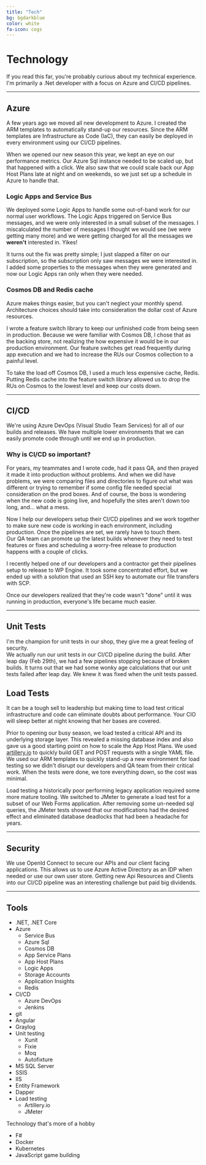 ```yaml
---
title: "Tech"
bg: bgdarkblue
color: white
fa-icon: cogs
---
```


# Technology

If you read this far, you're probably curious about my technical experience.
I'm primarily a .Net developer with a focus on Azure and CI/CD pipelines.  

---
## Azure 

A few years ago we moved all new development to Azure. I created the ARM templates to automatically stand-up our resources. Since the ARM templates are Infrastructure as Code (IaC), they can easily be deployed in every environment using our CI/CD pipelines.

When we opened our new season this year, we kept an eye on our performance metrics. Our Azure Sql instance needed to be scaled up, but that happened with a click. We also saw that we could scale back our App Host Plans late at night and on weekends, so we just set up a schedule in Azure to handle that.

### Logic Apps and Service Bus

We deployed some Logic Apps to handle some out-of-band work for our normal user workflows. The Logic Apps triggered on Service Bus messages, and we were only interested in a small subset of the messages. I miscalculated the number of messages I thought we would see (we were getting many more) and we were getting charged for all the messages we __weren't__ interested in. Yikes!  

It turns out the fix was pretty simple; I just slapped a filter on our subscription, so the subscription only saw messages we were interested in. I added some properties to the messages when they were generated and now our Logic Apps ran only when they were needed.

### Cosmos DB and Redis cache

Azure makes things easier, but you can't neglect your monthly spend. Architecture choices should take into consideration the dollar cost of Azure resources.  

I wrote a feature switch library to keep our unfinished code from being seen in production. Because we were familiar with Cosmos DB, I chose that as the backing store, not realizing the how expensive it would be in our production environment. Our feature switches get read frequently during app execution and we had to increase the RUs our Cosmos collection to a painful level.  

To take the load off Cosmos DB, I used a much less expensive cache, Redis. Putting Redis cache into the feature switch library allowed us to drop the RUs on Cosmos to the lowest level and keep our costs down.

---
## CI/CD

We're using Azure DevOps (Visual Studio Team Services) for all of our builds and releases.
We have multiple lower environments that we can easily promote code through until we end up in production.  

### Why is CI/CD so important?

For years, my teammates and I wrote code, had it pass QA, and then prayed it made it into production without problems.
And when we did have problems, we were comparing files and directories to figure out what was different or trying to remember if some config file needed special consideration on the prod boxes. And of course, the boss is wondering when the new code is going live, and hopefully the sites aren't down too long, and... what a mess.  

Now I help our developers setup their CI/CD pipelines and we work together to make sure new code is working in each environment, including production. Once the pipelines are set, we rarely have to touch them.  
Our QA team can promote up the latest builds whenever they need to test features or fixes and scheduling a worry-free release to production happens with a couple of clicks.

I recently helped one of our developers and a contractor get their pipelines setup to release to WP Engine. It took some concentrated effort, but we ended up with a solution that used an SSH key to automate our file transfers with SCP.

Once our developers realized that they're code wasn't "done" until it was running in production, everyone's life became much easier.

---
## Unit Tests

I'm the champion for unit tests in our shop, they give me a great feeling of security.  
We actually run our unit tests in our CI/CD pipeline during the build. After leap day (Feb 29th), we had a few pipelines stopping because of broken builds. It turns out that we had some wonky age calculations that our unit tests failed after leap day. We knew it was fixed when the unit tests passed.

## Load Tests

It can be a tough sell to leadership but making time to load test critical infrastructure and code can eliminate doubts about performance. Your CIO will sleep better at night knowing that her bases are covered.

Prior to opening our busy season, we load tested a critical API and its underlying storage layer. This revealed a missing database index and also gave us a good starting point on how to scale the App Host Plans. We used [artillery.io](https://artillery.io/) to quickly build GET and POST requests with a single YAML file.  
We used our ARM templates to quickly stand-up a new environment for load testing so we didn't disrupt our developers and QA team from their critical work. When the tests were done, we tore everything down, so the cost was minimal.

Load testing a historically poor performing legacy application required some more mature tooling. We switched to JMeter to generate a load test for a subset of our Web Forms application. After removing some un-needed sql queries, the JMeter tests showed that our modifications had the desired effect and eliminated database deadlocks that had been a headache for years.

---
## Security

We use OpenId Connect to secure our APIs and our client facing applications. This allows us to use Azure Active Directory as an IDP when needed or use our own user store. Getting new Api Resources and Clients into our CI/CD pipeline was an interesting challenge but paid big dividends.

---
## Tools

- .NET, .NET Core
- Azure
    - Service Bus
    - Azure Sql
    - Cosmos DB 
    - App Service Plans
    - App Host Plans
    - Logic Apps
    - Storage Accounts
    - Application Insights
    - Redis
- CI/CD
    - Azure DevOps
    - Jenkins
- git
- Angular
- Graylog
- Unit testing 
    - Xunit
    - Fixie
    - Moq
    - Autofixture
- MS SQL Server
- SSIS
- IIS
- Entity Framework
- Dapper
- Load testing
    - Artillery.io
    - JMeter

Technology that's more of a hobby
- F#
- Docker
- Kubernetes
- JavaScript game building